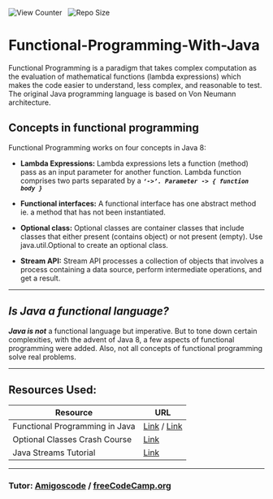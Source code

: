 <!-- (c) Aryan Upadhyay [aryan-upa@github](https://github.com/aryan-upa/FunctionalProgrammingWithJava/blob/master/README.md) -->

![View Counter](https://komarev.com/ghpvc/?username=Functional-Programming-With-Java&label=View%20Counter&color=red&style=flat) &nbsp; ![Repo Size](https://img.shields.io/github/repo-size/rajput-hemant/Functional-Programming-With-Java?color=blue)


# Functional-Programming-With-Java

Functional Programming is a paradigm that takes complex computation as the evaluation of mathematical functions (lambda expressions) which makes the code easier to understand, less complex, and reasonable to test. The original Java programming language is based on Von Neumann architecture.

## Concepts in functional programming

Functional Programming works on four concepts in Java 8:

- **Lambda Expressions:** Lambda expressions lets a function (method) pass as an input parameter for another function. Lambda function comprises two parts separated by a **_`‘->’. Parameter -> { function body }`_**

- **Functional interfaces:** A functional interface has one abstract method ie. a method that has not been instantiated.

- **Optional class:** Optional classes are container classes that include classes that either present (contains object) or not present (empty). Use java.util.Optional to create an optional class.

- **Stream API:** Stream API processes a collection of objects that involves a process containing a data source, perform intermediate operations, and get a result.

---

## _Is Java a functional language?_

**_Java is not_** a functional language but imperative. But to tone down certain complexities, with the advent of Java 8, a few aspects of functional programming were added. Also, not all concepts of functional programming solve real problems.

---

## Resources Used:

| Resource                       | URL                                                                        |
| ------------------------------ | -------------------------------------------------------------------------- |
| Functional Programming in Java | [Link](https://youtu.be/VRpHdSFWGPs) / [Link](https://youtu.be/rPSL1alFIjI)|
| Optional Classes Crash Course  | [Link](https://www.youtube.com/watch?v=1xCxoOuDZuU)                        |
| Java Streams Tutorial          | [Link](https://www.youtube.com/watch?v=Q93JsQ8vcwY)                        |

---

### Tutor: [Amigoscode](https://www.youtube.com/c/amigoscode) / [freeCodeCamp.org](https://www.youtube.com/c/Freecodecamp)
